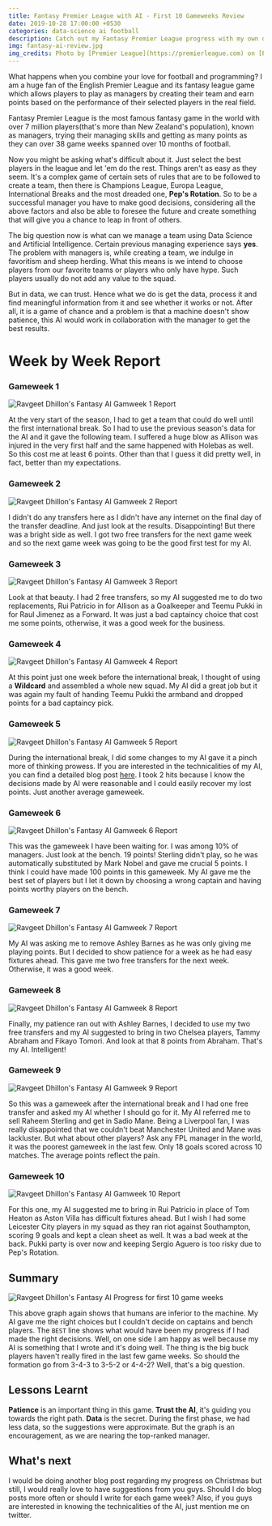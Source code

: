```yaml
---
title: Fantasy Premier League with AI - First 10 Gameweeks Review
date: 2019-10-28 17:00:00 +0530
categories: data-science ai football
description: Catch out my Fantasy Premier League progress with my own developed Fantasy AI over the first ten game weeks.
img: fantasy-ai-review.jpg
img_credits: Photo by [Premier League](https://premierleague.com) on [Premier League](https://premierleague.com)
---
```


What happens when you combine your love for football and programming? I am a huge fan of the English Premier League and its fantasy league game which allows players to play as managers by creating their team and earn points based on the performance of their selected players in the real field.

Fantasy Premier League is the most famous fantasy game in the world with over 7 million players(that's more than New Zealand's population), known as managers, trying their managing skills and getting as many points as they can over 38 game weeks spanned over 10 months of football.

Now you might be asking what's difficult about it. Just select the best players in the league and let 'em do the rest. Things aren't as easy as they seem. It's a complex game of certain sets of rules that are to be followed to create a team, then there is Champions League, Europa League, International Breaks and the most dreaded one, **Pep's Rotation**. So to be a successful manager you have to make good decisions, considering all the above factors and also be able to foresee the future and create something that will give you a chance to leap in front of others.

The big question now is what can we manage a team using Data Science and Artificial Intelligence. Certain previous managing experience says **yes**. The problem with managers is, while creating a team, we indulge in favoritism and sheep herding. What this means is we intend to choose players from our favorite teams or players who only have hype. Such players usually do not add any value to the squad.

But in data, we can trust. Hence what we do is get the data, process it and find meaningful information from it and see whether it works or not. After all, it is a game of chance and a problem is that a machine doesn't show patience, this AI would work in collaboration with the manager to get the best results.

# Week by Week Report

### Gameweek 1

![Ravgeet Dhillon's Fantasy AI Gamweek 1 Report](/assets/img/blog/ravgeet-dhillon-fpl-ai-gw1.png)

At the very start of the season, I had to get a team that could do well until the first international break. So I had to use the previous season's data for the AI and it gave the following team. I suffered a huge blow as Allison was injured in the very first half and the same happened with Holebas as well. So this cost me at least 6 points. Other than that I guess it did pretty well, in fact, better than my expectations. 

### Gameweek 2

![Ravgeet Dhillon's Fantasy AI Gamweek 2 Report](/assets/img/blog/ravgeet-dhillon-fpl-ai-gw2.png)

I didn't do any transfers here as I didn't have any internet on the final day of the transfer deadline. And just look at the results. Disappointing! But there was a bright side as well. I got two free transfers for the next game week and so the next game week was going to be the good first test for my AI.

### Gameweek 3

![Ravgeet Dhillon's Fantasy AI Gamweek 3 Report](/assets/img/blog/ravgeet-dhillon-fpl-ai-gw3.png)

Look at that beauty. I had 2 free transfers, so my AI suggested me to do two replacements, Rui Patricio in for Allison as a Goalkeeper and Teemu Pukki in for Raul Jimenez as a Forward. It was just a bad captaincy choice that cost me some points, otherwise, it was a good week for the business.

### Gameweek 4

![Ravgeet Dhillon's Fantasy AI Gamweek 4 Report](/assets/img/blog/ravgeet-dhillon-fpl-ai-gw4.png)

At this point just one week before the international break, I thought of using a **Wildcard** and assembled a whole new squad. My AI did a great job but it was again my fault of handing Teemu Pukki the armband and dropped points for a bad captaincy pick.

### Gameweek 5

![Ravgeet Dhillon's Fantasy AI Gamweek 5 Report](/assets/img/blog/ravgeet-dhillon-fpl-ai-gw5.png)

During the international break, I did some changes to my AI gave it a pinch more of thinking prowess. If you are interested in the technicalities of my AI, you can find a detailed blog post [here](#). I took 2 hits because I know the decisions made by AI were reasonable and I could easily recover my lost points. Just another average gameweek.

### Gameweek 6

![Ravgeet Dhillon's Fantasy AI Gamweek 6 Report](/assets/img/blog/ravgeet-dhillon-fpl-ai-gw6.png)

This was the gameweek I have been waiting for. I was among 10% of managers. Just look at the bench. 19 points! Sterling didn't play, so he was automatically substituted by Mark Nobel and gave me crucial 5 points. I think I could have made 100 points in this gameweek. My AI gave me the best set of players but I let it down by choosing a wrong captain and having points worthy players on the bench.

### Gameweek 7

![Ravgeet Dhillon's Fantasy AI Gamweek 7 Report](/assets/img/blog/ravgeet-dhillon-fpl-ai-gw7.png)

My AI was asking me to remove Ashley Barnes as he was only giving me playing points. But I decided to show patience for a week as he had easy fixtures ahead. This gave me two free transfers for the next week. Otherwise, it was a good week.

### Gameweek 8

![Ravgeet Dhillon's Fantasy AI Gamweek 8 Report](/assets/img/blog/ravgeet-dhillon-fpl-ai-gw8.png)

Finally, my patience ran out with Ashley Barnes, I decided to use my two free transfers and my AI suggested to bring in two Chelsea players, Tammy Abraham and Fikayo Tomori. And look at that 8 points from Abraham. That's my AI. Intelligent!

### Gameweek 9

![Ravgeet Dhillon's Fantasy AI Gamweek 9 Report](/assets/img/blog/ravgeet-dhillon-fpl-ai-gw9.png)

So this was a gameweek after the international break and I had one free transfer and asked my AI whether I should go for it. My AI referred me to sell Raheem Sterling and get in Sadio Mane. Being a Liverpool fan, I was really disappointed that we couldn't beat Manchester United and Mane was lackluster. But what about other players? Ask any FPL manager in the world, it was the poorest gameweek in the last few. Only 18 goals scored across 10 matches. The average points reflect the pain.

### Gameweek 10

![Ravgeet Dhillon's Fantasy AI Gamweek 10 Report](/assets/img/blog/ravgeet-dhillon-fpl-ai-gw10.png)

For this one, my AI suggested me to bring in Rui Patricio in place of Tom Heaton as Aston Villa has difficult fixtures ahead. But I wish I had some Leicester City players in my squad as they ran riot against Southampton, scoring 9 goals and kept a clean sheet as well. It was a bad week at the back. Pukki party is over now and keeping Sergio Aguero is too risky due to Pep's Rotation.

## Summary

![Ravgeet Dhillon's Fantasy AI Progress for first 10 game weeks](/assets/img/blog/ravgeet-dhillon-fantasy-ai-progress-first-10-gameweeks.png)

This above graph again shows that humans are inferior to the machine. My AI gave me the right choices but I couldn't decide on captains and bench players. The `BEST` line shows what would have been my progress if I had made the right decisions. Well, on one side I am happy as well because my AI is something that I wrote and it's doing well. The thing is the big buck players haven't really fired in the last few game weeks. So should the formation go from 3-4-3 to 3-5-2 or 4-4-2? Well, that's a big question.

## Lessons Learnt

**Patience** is an important thing in this game. **Trust the AI**, it's guiding you towards the right path. **Data** is the secret. During the first phase, we had less data, so the suggestions were approximate. But the graph is an encouragement, as we are nearing the top-ranked manager.

## What's next

I would be doing another blog post regarding my progress on Christmas but still, I would really love to have suggestions from you guys. Should I do blog posts more often or should I write for each game week? Also, if you guys are interested in knowing the technicalities of the AI, just mention me on twitter.
